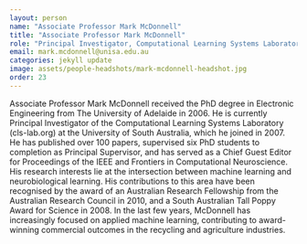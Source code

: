 ```yaml
---
layout: person
name: "Associate Professor Mark McDonnell"
title: "Associate Professor Mark McDonnell"
role: "Principal Investigator, Computational Learning Systems Laboratory, University of South Australia"
email: mark.mcdonnell@unisa.edu.au
categories: jekyll update
image: assets/people-headshots/mark-mcdonnell-headshot.jpg
order: 23
---
```

Associate Professor Mark McDonnell received the PhD degree in Electronic Engineering from The University of Adelaide in 2006. He is currently Principal Investigator of the Computational Learning Systems Laboratory (cls-lab.org) at the University of South Australia, which he joined in 2007. He has published over 100 papers, supervised six PhD students to completion as Principal Supervisor, and has served as a Chief Guest Editor for Proceedings of the IEEE and Frontiers in Computational Neuroscience. His research interests lie at the intersection between machine learning and neurobiological learning. His contributions to this area have been recognised by the award of an Australian Research Fellowship from the Australian Research Council in 2010, and a South Australian Tall Poppy Award for Science in 2008. In the last few years, McDonnell has increasingly focused on applied machine learning, contributing to award-winning commercial outcomes in the recycling and agriculture industries.
